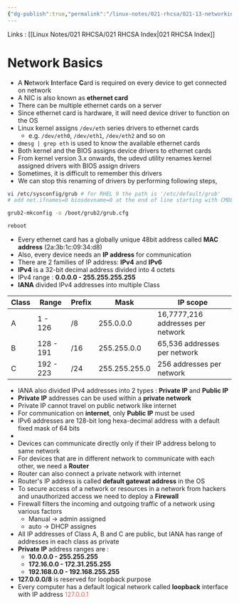 ```yaml
---
{"dg-publish":true,"permalink":"/linux-notes/021-rhcsa/021-13-networking/021-13-1-basics-of-networking/"}
---
```


Links : [[Linux Notes/021 RHCSA/021 RHCSA Index\|021 RHCSA Index]]

# Network Basics

- A **N**etwork **I**nterface **C**ard is required on every device to get connected on network
- A NIC is also known as **ethernet card**
- There can be multiple ethernet cards on a server
- Since ethernet card is hardware, it will need device driver to function on the OS
- Linux kernel assigns `/dev/eth` series drivers to ethernet cards
	- e.g. `/dev/eth0`, `/dev/eth1`, `/dev/eth2` and so on
- `dmesg | grep eth` is used to know the available ethernet cards
- Both kernel and the BIOS assigns device drivers to ethernet cards
- From kernel version 3.x onwards, the udevd utility renames kernel assigned drivers with BIOS assign drivers
- Sometimes, it is difficult to remember this drivers
- We can stop this renaming of drivers by performing following steps,
```bash
vi /etc/sysconfig/grub # for RHEL 9 the path is '/etc/default/grub'
# add net.ifnames=0 biosdevname=0 at the end of line starting with CMDLINE_LINUX

grub2-mkconfig -o /boot/grub2/grub.cfg

reboot
```
- Every ethernet card has a globally unique 48bit address called **MAC address** (2a:3b:1c:09:34:d8)
- Also, every device needs an **IP address** for communication
- There are 2 families of IP address: **IPv4** and **IPv6**
- **IPv4** is a 32-bit decimal address divided into 4 octets
- IPv4 range : **0.0.0.0 - 255.255.255.255** 
- **IANA** divided IPv4 addresses into multiple Class

| Class | Range     | Prefix | Mask          | IP scope                          |
| ----- | --------- | ------ | ------------- | --------------------------------- |
| A     | 1 - 126   | /8     | 255.0.0.0     | 16,7777,216 addresses per network |
| B     | 128 - 191 | /16    | 255.255.0.0   | 65,536 addresses per network      |
| C     | 192 - 223 | /24    | 255.255.255.0 | 256 addresses per network                                  |

- IANA also divided IPv4 addresses into 2 types : **Private IP** and **Public IP**
- **Private IP** addresses can be used within a **private network**
- Private IP cannot travel on public network like internet
- For communication on **internet**, only **Public IP** must be used
- IPv6 addresses are 128-bit long hexa-decimal address with a default fixed mask of 64 bits
- <style> .container {font-family: sans-serif; text-align: center;} .button-wrapper button {z-index: 1;height: 40px; width: 100px; margin: 10px;padding: 5px;} .excalidraw .App-menu_top .buttonList { display: flex;} .excalidraw-wrapper { height: 800px; margin: 50px; position: relative;} :root[dir="ltr"] .excalidraw .layer-ui__wrapper .zen-mode-transition.App-menu_bottom--transition-left {transform: none;} </style><script src="https://cdn.jsdelivr.net/npm/react@17/umd/react.production.min.js"></script><script src="https://cdn.jsdelivr.net/npm/react-dom@17/umd/react-dom.production.min.js"></script><script type="text/javascript" src="https://cdn.jsdelivr.net/npm/@excalidraw/excalidraw@0/dist/excalidraw.production.min.js"></script><div id="021-13-1_Basics_of_Networking_2023-10-08_1704.19.excalidraw.md1"></div><script>(function(){const InitialData={"type":"excalidraw","version":2,"source":"https://github.com/zsviczian/obsidian-excalidraw-plugin/releases/tag/1.9.23","elements":[{"id":"SEWRcaxf","type":"text","x":-255.66668701171875,"y":-164.828125,"width":447.802734375,"height":23,"angle":0,"strokeColor":"#1e1e1e","backgroundColor":"transparent","fillStyle":"hachure","strokeWidth":1,"strokeStyle":"solid","roughness":1,"opacity":100,"groupIds":[],"frameId":null,"roundness":null,"seed":1305635523,"version":67,"versionNonce":532142403,"isDeleted":false,"boundElements":null,"updated":1696764931008,"link":null,"locked":false,"text":"e.g : 3ffe:0c1a:0000:73b9:2201:af1b:6c00:093b/64","rawText":"e.g : 3ffe:0c1a:0000:73b9:2201:af1b:6c00:093b/64","fontSize":20,"fontFamily":2,"textAlign":"left","verticalAlign":"top","baseline":18,"containerId":null,"originalText":"e.g : 3ffe:0c1a:0000:73b9:2201:af1b:6c00:093b/64","lineHeight":1.15},{"id":"3qv-NqhPc2psUEiEOLFIK","type":"line","x":-206.41158926486568,"y":-142.44972727777537,"width":173.4737426632752,"height":26.959632594976956,"angle":0,"strokeColor":"#1e1e1e","backgroundColor":"transparent","fillStyle":"hachure","strokeWidth":1,"strokeStyle":"solid","roughness":1,"opacity":100,"groupIds":[],"frameId":null,"roundness":{"type":2},"seed":1865218765,"version":386,"versionNonce":2138993411,"isDeleted":false,"boundElements":null,"updated":1696765072405,"link":null,"locked":false,"points":[[0,0],[0,11.126194314027417],[70.94258224188239,13.69377837069189],[76.85439894509136,26.959632594976956],[86.05063176407559,12.409996136915534],[166.84628193712035,14.121712311654596],[173.4737426632752,1.621617536564429]],"lastCommittedPoint":[170,0.6666717529296875],"startBinding":null,"endBinding":null,"startArrowhead":null,"endArrowhead":null},{"type":"line","version":439,"versionNonce":1869289795,"isDeleted":false,"id":"G824exMXTOs3B1q9-U0vW","fillStyle":"hachure","strokeWidth":1,"strokeStyle":"solid","roughness":1,"opacity":100,"angle":0,"x":-18.386574150528652,"y":-141.56981976934912,"strokeColor":"#1e1e1e","backgroundColor":"transparent","width":176.68913674296084,"height":27.357258717536713,"seed":979379277,"groupIds":[],"frameId":null,"roundness":{"type":2},"boundElements":[],"updated":1696765021920,"link":null,"locked":false,"startBinding":null,"endBinding":null,"lastCommittedPoint":null,"startArrowhead":null,"endArrowhead":null,"points":[[0,-0.9568400256720926],[1.3284700884516771,8.874670392695915],[73.06701032062986,11.439413091723829],[79.04515612539366,24.690586964607025],[88.34456837148042,10.157051525926832],[170.04672548723994,11.866873469467468],[176.68913674296084,-2.6666717529296875\|0,-0.9568400256720926],[1.3284700884516771,8.874670392695915],[73.06701032062986,11.439413091723829],[79.04515612539366,24.690586964607025],[88.34456837148042,10.157051525926832],[170.04672548723994,11.866873469467468],[176.68913674296084,-2.6666717529296875]]},{"id":"hPXEGuFl","type":"text","x":-162.3333740234375,"y":-110.16146850585938,"width":76.71992492675781,"height":25,"angle":0,"strokeColor":"#1e1e1e","backgroundColor":"transparent","fillStyle":"hachure","strokeWidth":1,"strokeStyle":"solid","roughness":1,"opacity":100,"groupIds":[],"frameId":null,"roundness":null,"seed":1210604579,"version":23,"versionNonce":810959853,"isDeleted":false,"boundElements":null,"updated":1696765047963,"link":null,"locked":false,"text":"Network","rawText":"Network","fontSize":20,"fontFamily":1,"textAlign":"left","verticalAlign":"top","baseline":17,"containerId":null,"originalText":"Network","lineHeight":1.25},{"id":"TRnvUxFg","type":"text","x":44.3333740234375,"y":-108.828125,"width":44.25994873046875,"height":25,"angle":0,"strokeColor":"#1e1e1e","backgroundColor":"transparent","fillStyle":"hachure","strokeWidth":1,"strokeStyle":"solid","roughness":1,"opacity":100,"groupIds":[],"frameId":null,"roundness":null,"seed":233082701,"version":24,"versionNonce":828239021,"isDeleted":false,"boundElements":null,"updated":1696765051834,"link":null,"locked":false,"text":"Host","rawText":"Host","fontSize":20,"fontFamily":1,"textAlign":"left","verticalAlign":"top","baseline":17,"containerId":null,"originalText":"Host","lineHeight":1.25},{"id":"rQlIIfeh","type":"text","x":-240,"y":-42.828125,"width":182.93983459472656,"height":25,"angle":0,"strokeColor":"#1e1e1e","backgroundColor":"transparent","fillStyle":"hachure","strokeWidth":1,"strokeStyle":"solid","roughness":1,"opacity":100,"groupIds":[],"frameId":null,"roundness":null,"seed":2010975715,"version":19,"versionNonce":2024755619,"isDeleted":false,"boundElements":null,"updated":1696765257193,"link":null,"locked":false,"text":"- 0000 -----> ffff","rawText":"- 0000 -----> ffff","fontSize":20,"fontFamily":1,"textAlign":"left","verticalAlign":"top","baseline":17,"containerId":null,"originalText":"- 0000 -----> ffff","lineHeight":1.25},{"id":"y98u1p8d","type":"text","x":-240.33343505859375,"y":-8.161468505859375,"width":321.8197326660156,"height":50,"angle":0,"strokeColor":"#1e1e1e","backgroundColor":"transparent","fillStyle":"hachure","strokeWidth":1,"strokeStyle":"solid","roughness":1,"opacity":100,"groupIds":[],"frameId":null,"roundness":null,"seed":1719784173,"version":117,"versionNonce":1697134819,"isDeleted":false,"boundElements":null,"updated":1696765286023,"link":null,"locked":false,"text":"- no private and public separate\n  range","rawText":"- no private and public separate\n  range","fontSize":20,"fontFamily":1,"textAlign":"left","verticalAlign":"top","baseline":42,"containerId":null,"originalText":"- no private and public separate\n  range","lineHeight":1.25},{"id":"kgUsnYid","type":"text","x":-242.33331298828125,"y":57.171844482421875,"width":128.0998992919922,"height":25,"angle":0,"strokeColor":"#1e1e1e","backgroundColor":"transparent","fillStyle":"hachure","strokeWidth":1,"strokeStyle":"solid","roughness":1,"opacity":100,"groupIds":[],"frameId":null,"roundness":null,"seed":1771046221,"version":69,"versionNonce":1381332515,"isDeleted":false,"boundElements":null,"updated":1696765299348,"link":null,"locked":false,"text":"- Dual Stock","rawText":"- Dual Stock","fontSize":20,"fontFamily":1,"textAlign":"left","verticalAlign":"top","baseline":17,"containerId":null,"originalText":"- Dual Stock","lineHeight":1.25},{"id":"Cd0eYZam","type":"text","x":-239.66668701171875,"y":102.83856201171875,"width":145.4799041748047,"height":25,"angle":0,"strokeColor":"#1e1e1e","backgroundColor":"transparent","fillStyle":"hachure","strokeWidth":1,"strokeStyle":"solid","roughness":1,"opacity":100,"groupIds":[],"frameId":null,"roundness":null,"seed":1231575085,"version":122,"versionNonce":303444355,"isDeleted":false,"boundElements":null,"updated":1696765297903,"link":null,"locked":false,"text":"- IPv4 + IPv6","rawText":"- IPv4 + IPv6","fontSize":20,"fontFamily":1,"textAlign":"left","verticalAlign":"top","baseline":17,"containerId":null,"originalText":"- IPv4 + IPv6","lineHeight":1.25},{"id":"sxJoQV1p","type":"text","x":-89.00006103515625,"y":91.83856201171875,"width":72.28515625,"height":46,"angle":0,"strokeColor":"#1e1e1e","backgroundColor":"transparent","fillStyle":"hachure","strokeWidth":1,"strokeStyle":"solid","roughness":1,"opacity":100,"groupIds":[],"frameId":null,"roundness":null,"seed":2098791117,"version":86,"versionNonce":1194352397,"isDeleted":false,"boundElements":null,"updated":1696765240118,"link":null,"locked":false,"text":"10::1/64\n10::2/64","rawText":"10::1/64\n10::2/64","fontSize":20,"fontFamily":2,"textAlign":"left","verticalAlign":"top","baseline":41,"containerId":null,"originalText":"10::1/64\n10::2/64","lineHeight":1.15},{"id":"ts99edmw","type":"text","x":-270,"y":-38.828125,"width":5.556640625,"height":23,"angle":0,"strokeColor":"#1e1e1e","backgroundColor":"transparent","fillStyle":"hachure","strokeWidth":1,"strokeStyle":"solid","roughness":1,"opacity":100,"groupIds":[],"frameId":null,"roundness":null,"seed":1843462509,"version":2,"versionNonce":1826415491,"isDeleted":true,"boundElements":null,"updated":1696765251900,"link":null,"locked":false,"text":"","rawText":"","fontSize":20,"fontFamily":2,"textAlign":"left","verticalAlign":"top","baseline":18,"containerId":null,"originalText":"","lineHeight":1.15}],"appState":{"theme":"dark","viewBackgroundColor":"#ffffff","currentItemStrokeColor":"#1e1e1e","currentItemBackgroundColor":"transparent","currentItemFillStyle":"hachure","currentItemStrokeWidth":1,"currentItemStrokeStyle":"solid","currentItemRoughness":1,"currentItemOpacity":100,"currentItemFontFamily":2,"currentItemFontSize":20,"currentItemTextAlign":"left","currentItemStartArrowhead":null,"currentItemEndArrowhead":"arrow","scrollX":308,"scrollY":297.171875,"zoom":{"value":1},"currentItemRoundness":"round","gridSize":null,"gridColor":{"Bold":"#C9C9C9FF","Regular":"#EDEDEDFF"},"currentStrokeOptions":null,"previousGridSize":null,"frameRendering":{"enabled":true,"clip":true,"name":true,"outline":true}},"files":{}};InitialData.scrollToContent=true;App=()=>{const e=React.useRef(null),t=React.useRef(null),[n,i]=React.useState({width:void 0,height:void 0});return React.useEffect(()=>{i({width:t.current.getBoundingClientRect().width,height:t.current.getBoundingClientRect().height});const e=()=>{i({width:t.current.getBoundingClientRect().width,height:t.current.getBoundingClientRect().height})};return window.addEventListener("resize",e),()=>window.removeEventListener("resize",e)},[t]),React.createElement(React.Fragment,null,React.createElement("div",{className:"excalidraw-wrapper",ref:t},React.createElement(ExcalidrawLib.Excalidraw,{ref:e,width:n.width,height:n.height,initialData:InitialData,viewModeEnabled:!0,zenModeEnabled:!0,gridModeEnabled:!1})))},excalidrawWrapper=document.getElementById("021-13-1_Basics_of_Networking_2023-10-08_1704.19.excalidraw.md1");ReactDOM.render(React.createElement(App),excalidrawWrapper);})();</script>
- Devices can communicate directly only if their IP address belong to same network
- For devices that are in different network to communicate with each other, we need a **Router**
- Router can also connect a private network with internet
- Router's IP address is called **default gatewat address** in the OS
- To secure access of a network or resources in a network from hackers and unauthorized access we need to deploy a **Firewall**
- Firewall filters the incoming and outgoing traffic of a network using various factors
	- Manual &rarr; admin assigned
	- auto &rarr; DHCP assignes
- All IP addresses of Class A, B and C are public, but IANA has range of addresses in each class as private
- **Private IP** address ranges are :
	- **10.0.0.0 - 255.255.255**
	- **172.16.0.0 - 172.31.255.255**
	- **192.168.0.0 - 192.168.255.255**
- **127.0.0.0/8** is reserved for loopback purpose
- Every computer has a default logical network called **loopback** interface with IP address <span style="color:tomato">127.0.0.1</span>
